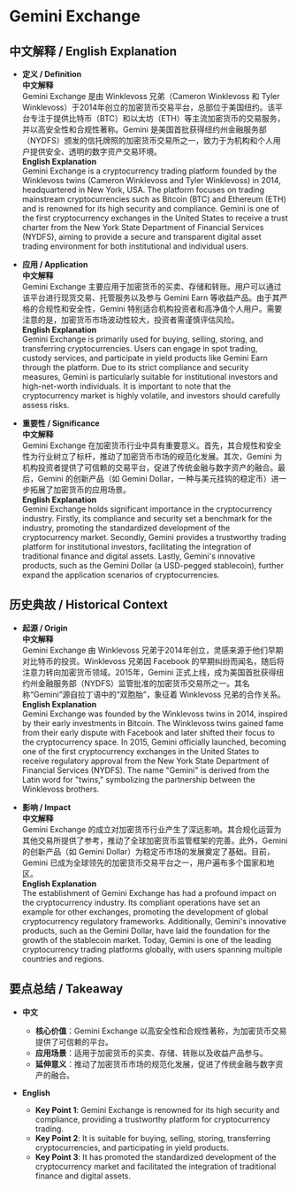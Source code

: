 # Gemini Exchange

## 中文解释 / English Explanation

* **定义 / Definition**  
  **中文解释**  
  Gemini Exchange 是由 Winklevoss 兄弟（Cameron Winklevoss 和 Tyler Winklevoss）于2014年创立的加密货币交易平台，总部位于美国纽约。该平台专注于提供比特币（BTC）和以太坊（ETH）等主流加密货币的交易服务，并以高安全性和合规性著称。Gemini 是美国首批获得纽约州金融服务部（NYDFS）颁发的信托牌照的加密货币交易所之一，致力于为机构和个人用户提供安全、透明的数字资产交易环境。  
  **English Explanation**  
  Gemini Exchange is a cryptocurrency trading platform founded by the Winklevoss twins (Cameron Winklevoss and Tyler Winklevoss) in 2014, headquartered in New York, USA. The platform focuses on trading mainstream cryptocurrencies such as Bitcoin (BTC) and Ethereum (ETH) and is renowned for its high security and compliance. Gemini is one of the first cryptocurrency exchanges in the United States to receive a trust charter from the New York State Department of Financial Services (NYDFS), aiming to provide a secure and transparent digital asset trading environment for both institutional and individual users.

* **应用 / Application**  
  **中文解释**  
  Gemini Exchange 主要应用于加密货币的买卖、存储和转账。用户可以通过该平台进行现货交易、托管服务以及参与 Gemini Earn 等收益产品。由于其严格的合规性和安全性，Gemini 特别适合机构投资者和高净值个人用户。需要注意的是，加密货币市场波动性较大，投资者需谨慎评估风险。  
  **English Explanation**  
  Gemini Exchange is primarily used for buying, selling, storing, and transferring cryptocurrencies. Users can engage in spot trading, custody services, and participate in yield products like Gemini Earn through the platform. Due to its strict compliance and security measures, Gemini is particularly suitable for institutional investors and high-net-worth individuals. It is important to note that the cryptocurrency market is highly volatile, and investors should carefully assess risks.

* **重要性 / Significance**  
  **中文解释**  
  Gemini Exchange 在加密货币行业中具有重要意义。首先，其合规性和安全性为行业树立了标杆，推动了加密货币市场的规范化发展。其次，Gemini 为机构投资者提供了可信赖的交易平台，促进了传统金融与数字资产的融合。最后，Gemini 的创新产品（如 Gemini Dollar，一种与美元挂钩的稳定币）进一步拓展了加密货币的应用场景。  
  **English Explanation**  
  Gemini Exchange holds significant importance in the cryptocurrency industry. Firstly, its compliance and security set a benchmark for the industry, promoting the standardized development of the cryptocurrency market. Secondly, Gemini provides a trustworthy trading platform for institutional investors, facilitating the integration of traditional finance and digital assets. Lastly, Gemini's innovative products, such as the Gemini Dollar (a USD-pegged stablecoin), further expand the application scenarios of cryptocurrencies.

## 历史典故 / Historical Context

* **起源 / Origin**  
  **中文解释**  
  Gemini Exchange 由 Winklevoss 兄弟于2014年创立，灵感来源于他们早期对比特币的投资。Winklevoss 兄弟因 Facebook 的早期纠纷而闻名，随后将注意力转向加密货币领域。2015年，Gemini 正式上线，成为美国首批获得纽约州金融服务部（NYDFS）监管批准的加密货币交易所之一。其名称“Gemini”源自拉丁语中的“双胞胎”，象征着 Winklevoss 兄弟的合作关系。  
  **English Explanation**  
  Gemini Exchange was founded by the Winklevoss twins in 2014, inspired by their early investments in Bitcoin. The Winklevoss twins gained fame from their early dispute with Facebook and later shifted their focus to the cryptocurrency space. In 2015, Gemini officially launched, becoming one of the first cryptocurrency exchanges in the United States to receive regulatory approval from the New York State Department of Financial Services (NYDFS). The name "Gemini" is derived from the Latin word for "twins," symbolizing the partnership between the Winklevoss brothers.

* **影响 / Impact**  
  **中文解释**  
  Gemini Exchange 的成立对加密货币行业产生了深远影响。其合规化运营为其他交易所提供了参考，推动了全球加密货币监管框架的完善。此外，Gemini 的创新产品（如 Gemini Dollar）为稳定币市场的发展奠定了基础。目前，Gemini 已成为全球领先的加密货币交易平台之一，用户遍布多个国家和地区。  
  **English Explanation**  
  The establishment of Gemini Exchange has had a profound impact on the cryptocurrency industry. Its compliant operations have set an example for other exchanges, promoting the development of global cryptocurrency regulatory frameworks. Additionally, Gemini's innovative products, such as the Gemini Dollar, have laid the foundation for the growth of the stablecoin market. Today, Gemini is one of the leading cryptocurrency trading platforms globally, with users spanning multiple countries and regions.

## 要点总结 / Takeaway

* **中文**  
  - **核心价值**：Gemini Exchange 以高安全性和合规性著称，为加密货币交易提供了可信赖的平台。  
  - **应用场景**：适用于加密货币的买卖、存储、转账以及收益产品参与。  
  - **延伸意义**：推动了加密货币市场的规范化发展，促进了传统金融与数字资产的融合。  

* **English**  
  - **Key Point 1**: Gemini Exchange is renowned for its high security and compliance, providing a trustworthy platform for cryptocurrency trading.  
  - **Key Point 2**: It is suitable for buying, selling, storing, transferring cryptocurrencies, and participating in yield products.  
  - **Key Point 3**: It has promoted the standardized development of the cryptocurrency market and facilitated the integration of traditional finance and digital assets.